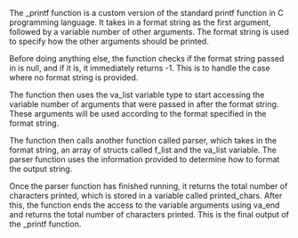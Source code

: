 The _printf function is a custom version of the standard printf function in C programming language. It takes in a format string as the first argument, followed by a variable number of other arguments. The format string is used to specify how the other arguments should be printed.

Before doing anything else, the function checks if the format string passed in is null, and if it is, it immediately returns -1. This is to handle the case where no format string is provided.

The function then uses the va_list variable type to start accessing the variable number of arguments that were passed in after the format string. These arguments will be used according to the format specified in the format string.

The function then calls another function called parser, which takes in the format string, an array of structs called f_list and the va_list variable. The parser function uses the information provided to determine how to format the output string.

Once the parser function has finished running, it returns the total number of characters printed, which is stored in a variable called printed_chars. After this, the function ends the access to the variable arguments using va_end and returns the total number of characters printed. This is the final output of the _printf function.